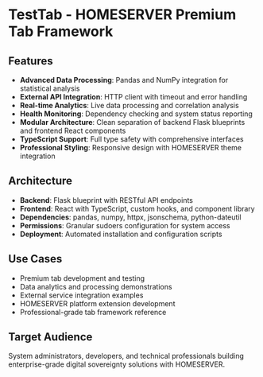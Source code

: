 # TestTab - HOMESERVER Premium Tab Framework

## Features

- **Advanced Data Processing**: Pandas and NumPy integration for statistical analysis
- **External API Integration**: HTTP client with timeout and error handling
- **Real-time Analytics**: Live data processing and correlation analysis
- **Health Monitoring**: Dependency checking and system status reporting
- **Modular Architecture**: Clean separation of backend Flask blueprints and frontend React components
- **TypeScript Support**: Full type safety with comprehensive interfaces
- **Professional Styling**: Responsive design with HOMESERVER theme integration

## Architecture

- **Backend**: Flask blueprint with RESTful API endpoints
- **Frontend**: React with TypeScript, custom hooks, and component library
- **Dependencies**: pandas, numpy, httpx, jsonschema, python-dateutil
- **Permissions**: Granular sudoers configuration for system access
- **Deployment**: Automated installation and configuration scripts

## Use Cases

- Premium tab development and testing
- Data analytics and processing demonstrations
- External service integration examples
- HOMESERVER platform extension development
- Professional-grade tab framework reference

## Target Audience

System administrators, developers, and technical professionals building enterprise-grade digital sovereignty solutions with HOMESERVER.